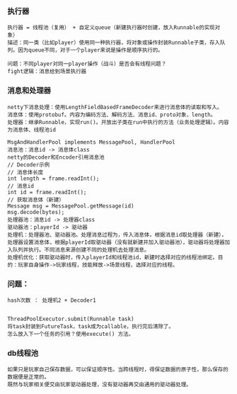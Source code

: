 ### 执行器
    执行器 = 线程池（复用） + 自定义queue（新建执行器时创建，放入Runnable的实现对象）  
    描述：同一类（比如player）使用同一种执行器，将对象或操作封装Runnable子类，存入队列。因为queue不同，对于一个player来说是操作是顺序执行的。  
    
    问题：不同player对同一player操作（战斗）是否会有线程问题？
    fight逻辑：消息给到场景执行器  


### 消息和处理器
    netty下消息处理：使用LengthFieldBasedFrameDecoder来进行消息体的读取和写入。
    消息体：使用protobuf。内容为编码方法、解码方法、消息id、proto对象，length。
    处理器：继承Runnable，实现run()。开放出子类在run中执行的方法（业务处理逻辑）。内容为消息体、线程池id
    
    MsgAndHandlerPool implements MessagePool, HandlerPool  
    消息池：消息id -> 消息体class  
    netty的Decoder和Encoder引用消息池  
    // Decoder示例  
    // 消息体长度  
    int length = frame.readInt();  
    // 消息id  
    int id = frame.readInt();  
    // 获取消息体（新建）  
    Message msg = MessagePool.getMessage(id)  
    msg.decode(bytes);  
    处理器池：消息id -> 处理器class   
    驱动器池：playerId -> 驱动器  
    处理机：处理器池、驱动器池。处理消息过程为，传入消息体，根据消息id取处理器（新建），处理器设置消息体，根据playerId取驱动器（没有就新建并加入驱动器池），驱动器将处理器加入队列并执行。不同消息来源创建不同的处理机去处理消息。
    处理机优化：获取驱动器时，传入playerId和线程池id，新建时选择对应的线程池绑定。目的：玩家自身操作->玩家线程，技能释放->场景线程，选择对应的线程。  


### 问题：  
    hash次数 ： 处理机2 + Decoder1
    
    
    ThreadPoolExecutor.submit(Runnable task)  
    将task封装到FutureTask，task成为callable，执行完后清除了。  
    怎么放入下一个任务的引用？使用execute() 方法。


### db线程池
    如果只是玩家自己保存数据，可以保证顺序性。当跨线程时，得保证数据的原子性，那么保存的数据便是正常的。
    既然与玩家相关便交由玩家驱动器处理，没有驱动器再交由通用的驱动器处理。